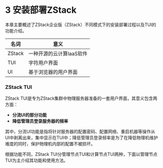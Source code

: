 # 3 安装部署ZStack

本章主要概述了ZStack企业版（ZStack）不同模式下的安装部署过程以及TUI的功能介绍。

|名词|意义|
|------|------|
|ZStack|一种开源的云计算IaaS软件|
|TUI|字符用户界面|
|UI|基于浏览器的用户界面|


### ZStack TUI

ZStack TUI是专为ZStack集群中物理服务器准备的一套用户界面，其意义包含两方面：

- **分流UI的部分功能**
- **降低管理员登录服务器的频率**

其中，分流UI功能是指将针对服务器的配置密码、配置网络、重启机器等操作从UI中剥离出来，集中显示在TUI中；降低管理员登录频率是为了在降低物理机维护难度的同时，保护物理机内部的配置不被损坏。

根据功能不同，ZStack TUI分管理节点TUI和计算节点TUI两种，下面以管理节点TUI为主介绍其功能和使用方法。